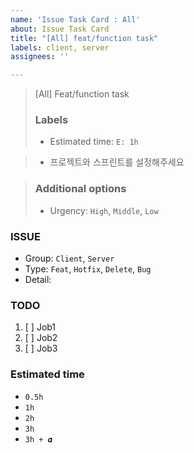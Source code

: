```yaml
---
name: 'Issue Task Card : All'
about: Issue Task Card
title: "[All] feat/function task"
labels: client, server
assignees: ''

---
```


> [All] Feat/function task  
> ### Labels
> - Estimated time: `E: 1h`


> - 프로젝트와 스프린트를 설정해주세요

> ### Additional options
> - Urgency: `High`, `Middle`, `Low`  

### ISSUE
- Group:  `Client`, `Server`
- Type: `Feat`, `Hotfix`, `Delete`, `Bug`
- Detail: 

### TODO
1. [ ] Job1
2. [ ] Job2
3. [ ] Job3

### Estimated time
- `0.5h`
- `1h`
- `2h`
- `3h`
- `3h + 𝜶`
